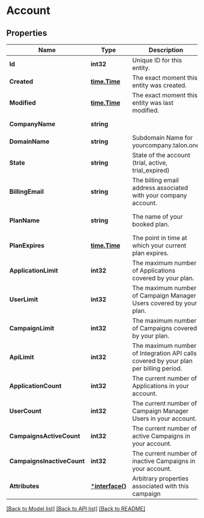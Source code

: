 # Account

## Properties
Name | Type | Description | Notes
------------ | ------------- | ------------- | -------------
**Id** | **int32** | Unique ID for this entity. | [default to null]
**Created** | [**time.Time**](time.Time.md) | The exact moment this entity was created. | [default to null]
**Modified** | [**time.Time**](time.Time.md) | The exact moment this entity was last modified. | [default to null]
**CompanyName** | **string** |  | [default to null]
**DomainName** | **string** | Subdomain Name for yourcompany.talon.one | [default to null]
**State** | **string** | State of the account (trial, active, trial_expired) | [default to null]
**BillingEmail** | **string** | The billing email address associated with your company account. | [default to null]
**PlanName** | **string** | The name of your booked plan. | [optional] [default to null]
**PlanExpires** | [**time.Time**](time.Time.md) | The point in time at which your current plan expires. | [optional] [default to null]
**ApplicationLimit** | **int32** | The maximum number of Applications covered by your plan. | [optional] [default to null]
**UserLimit** | **int32** | The maximum number of Campaign Manager Users covered by your plan. | [optional] [default to null]
**CampaignLimit** | **int32** | The maximum number of Campaigns covered by your plan. | [optional] [default to null]
**ApiLimit** | **int32** | The maximum number of Integration API calls covered by your plan per billing period. | [optional] [default to null]
**ApplicationCount** | **int32** | The current number of Applications in your account. | [default to null]
**UserCount** | **int32** | The current number of Campaign Manager Users in your account. | [default to null]
**CampaignsActiveCount** | **int32** | The current number of active Campaigns in your account. | [default to null]
**CampaignsInactiveCount** | **int32** | The current number of inactive Campaigns in your account. | [default to null]
**Attributes** | [***interface{}**](interface{}.md) | Arbitrary properties associated with this campaign | [optional] [default to null]

[[Back to Model list]](../README.md#documentation-for-models) [[Back to API list]](../README.md#documentation-for-api-endpoints) [[Back to README]](../README.md)


